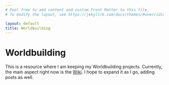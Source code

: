 ```yaml
---
# Feel free to add content and custom Front Matter to this file.
# To modify the layout, see https://jekyllrb.com/docs/themes/#overriding-theme-defaults

layout: default
title: Worldbuilding
---
```


# Worldbuilding

This is a resource where I am keeping my Worldbuilding projects. Currently, the main aspect right now is the [Wiki](wiki/). I hope to expand it as I go, adding posts as well.
